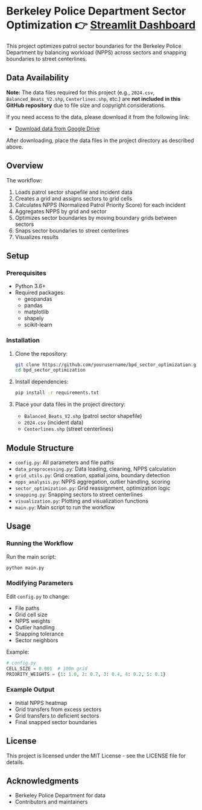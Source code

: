 # Berkeley Police Department Sector Optimization 👉 [Streamlit Dashboard](https://app-patrol-optimization-dashboard.streamlit.app/) 

This project optimizes patrol sector boundaries for the Berkeley Police Department by balancing workload (NPPS) across sectors and snapping boundaries to street centerlines.  
 

## Data Availability

**Note:** The data files required for this project (e.g., `2024.csv`, `Balanced_Beats_V2.shp`, `Centerlines.shp`, etc.) are **not included in this GitHub repository** due to file size and copyright considerations.

If you need access to the data, please download it from the following link:

- [Download data from Google Drive](https://drive.google.com/drive/folders/1K7m15MCzmZeWsxBR7TwEvf65l-apLIXd?usp=drive_link)

After downloading, place the data files in the project directory as described above.


## Overview

The workflow:
1. Loads patrol sector shapefile and incident data
2. Creates a grid and assigns sectors to grid cells
3. Calculates NPPS (Normalized Patrol Priority Score) for each incident
4. Aggregates NPPS by grid and sector
5. Optimizes sector boundaries by moving boundary grids between sectors
6. Snaps sector boundaries to street centerlines
7. Visualizes results

## Setup

### Prerequisites

- Python 3.6+
- Required packages:
  - geopandas
  - pandas
  - matplotlib
  - shapely
  - scikit-learn

### Installation

1. Clone the repository:
   ```bash
   git clone https://github.com/yourusername/bpd_sector_optimization.git
   cd bpd_sector_optimization
   ```

2. Install dependencies:
   ```bash
   pip install -r requirements.txt
   ```

3. Place your data files in the project directory:
   - `Balanced_Beats_V2.shp` (patrol sector shapefile)
   - `2024.csv` (incident data)
   - `Centerlines.shp` (street centerlines)

## Module Structure

- `config.py`: All parameters and file paths
- `data_preprocessing.py`: Data loading, cleaning, NPPS calculation
- `grid_utils.py`: Grid creation, spatial joins, boundary detection
- `npps_analysis.py`: NPPS aggregation, outlier handling, scoring
- `sector_optimization.py`: Grid reassignment, optimization logic
- `snapping.py`: Snapping sectors to street centerlines
- `visualization.py`: Plotting and visualization functions
- `main.py`: Main script to run the workflow

## Usage

### Running the Workflow

Run the main script:
```bash
python main.py
```

### Modifying Parameters

Edit `config.py` to change:
- File paths
- Grid cell size
- NPPS weights
- Outlier handling
- Snapping tolerance
- Sector neighbors

Example:
```python
# config.py
CELL_SIZE = 0.001  # 100m grid
PRIORITY_WEIGHTS = {1: 1.0, 2: 0.7, 3: 0.4, 4: 0.2, 5: 0.1}
```

### Example Output

- Initial NPPS heatmap
- Grid transfers from excess sectors
- Grid transfers to deficient sectors
- Final snapped sector boundaries

## License

This project is licensed under the MIT License - see the LICENSE file for details.

## Acknowledgments

- Berkeley Police Department for data
- Contributors and maintainers 
